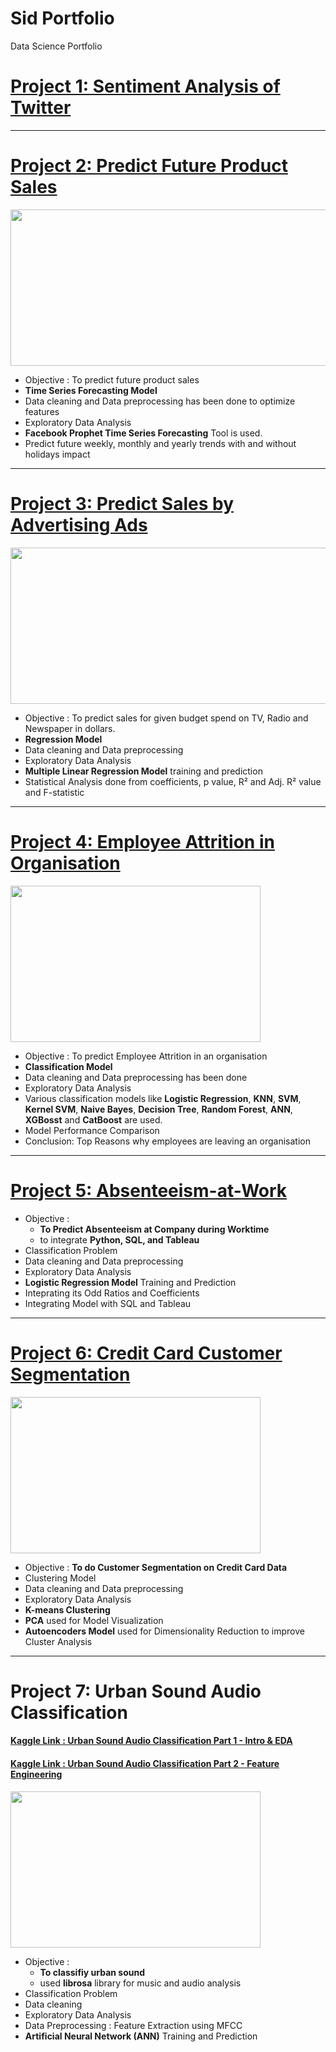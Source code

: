 # Sid Portfolio
Data Science Portfolio

# [Project 1: Sentiment Analysis of Twitter](https://github.com/SidSolanki28/Sentiment-Analysis-of-Twitter)

---
# [Project 2: Predict Future Product Sales](https://github.com/SidSolanki28/Predict-Future-Product-Sales)

<img src="https://github.com/SidSolanki28/Sid_Portfolio/raw/master/images/0_1nv2atmRxYF8RhEw.png" width="700" height="250">

- Objective : To predict future product sales
- **Time Series Forecasting Model**
- Data cleaning and Data preprocessing has been done to optimize features
- Exploratory Data Analysis
- **Facebook Prophet Time Series Forecasting** Tool is used.
- Predict future weekly, monthly and yearly trends with and without holidays impact

---
# [Project 3: Predict Sales by Advertising Ads](https://github.com/SidSolanki28/Predict-Sales-by-Advertising-Ads)

<img src="https://github.com/SidSolanki28/Sid_Portfolio/raw/master/images/display-ad-example.png" width="700" height="250">

- Objective : To predict sales for given budget spend on TV, Radio and Newspaper in dollars.
- **Regression Model**
- Data cleaning and Data preprocessing
- Exploratory Data Analysis
- **Multiple Linear Regression Model** training and prediction
- Statistical Analysis done from coefficients, p value, R² and Adj. R² value and F-statistic

---
# [Project 4: Employee Attrition in Organisation](https://github.com/SidSolanki28/Employee-Attrition-in-Organisation)

<img src="https://github.com/SidSolanki28/Sid_Portfolio/raw/master/images/employee-attrition.jpg" width="400" height="250">

- Objective : To predict Employee Attrition in an organisation 
- **Classification Model**
- Data cleaning and Data preprocessing has been done
- Exploratory Data Analysis
- Various classification models like **Logistic Regression**, **KNN**, **SVM**, **Kernel SVM**, **Naive Bayes**, **Decision Tree**, **Random Forest**, **ANN**, **XGBosst** and **CatBoost**  are used.
- Model Performance Comparison
- Conclusion: Top Reasons why employees are leaving an organisation

---
# [Project 5: Absenteeism-at-Work](https://github.com/SidSolanki28/Absenteeism-at-Work)

- Objective : 
  - **To Predict Absenteeism at Company during Worktime**
  - to integrate **Python, SQL, and Tableau**
- Classification Problem
- Data cleaning and Data preprocessing
- Exploratory Data Analysis
- **Logistic Regression Model** Training and Prediction
- Inteprating its Odd Ratios and Coefficients
- Integrating Model with SQL and Tableau

---
# [Project 6: Credit Card Customer Segmentation](https://github.com/SidSolanki28/Credit-Card-Customer-Segmentation)

<img src="https://github.com/SidSolanki28/Sid_Portfolio/raw/master/images/credit1.png" width="400" height="250">

- Objective : **To do Customer Segmentation on Credit Card Data** 
- Clustering Model
- Data cleaning and Data preprocessing
- Exploratory Data Analysis
- **K-means Clustering**
- **PCA** used for Model Visualization
- **Autoencoders Model** used for Dimensionality Reduction to improve Cluster Analysis

---
# Project 7: Urban Sound Audio Classification

#### [Kaggle Link : Urban Sound Audio Classification Part 1 -  Intro & EDA](https://www.kaggle.com/sidsolanki/urban-sound-audio-classification-part-1)

#### [Kaggle Link : Urban Sound Audio Classification Part 2 - Feature Engineering](https://www.kaggle.com/sidsolanki/urban-sound-audio-classification-part-2)


<img src="https://github.com/SidSolanki28/Sid_Portfolio/blob/master/images/sound-effects-packs.jpg" width="400" height="250">

- Objective : 
  - **To classifiy urban sound**
  - used **librosa** library for music and audio analysis
- Classification Problem
- Data cleaning
- Exploratory Data Analysis
- Data Preprocessing : Feature Extraction using MFCC
- **Artificial Neural Network (ANN)** Training and Prediction
